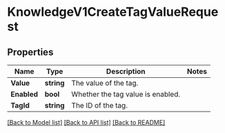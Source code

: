 # KnowledgeV1CreateTagValueRequest

## Properties

Name | Type | Description | Notes
------------ | ------------- | ------------- | -------------
**Value** | **string** | The value of the tag. |
**Enabled** | **bool** | Whether the tag value is enabled. |
**TagId** | **string** | The ID of the tag. |

[[Back to Model list]](../README.md#documentation-for-models) [[Back to API list]](../README.md#documentation-for-api-endpoints) [[Back to README]](../README.md)


